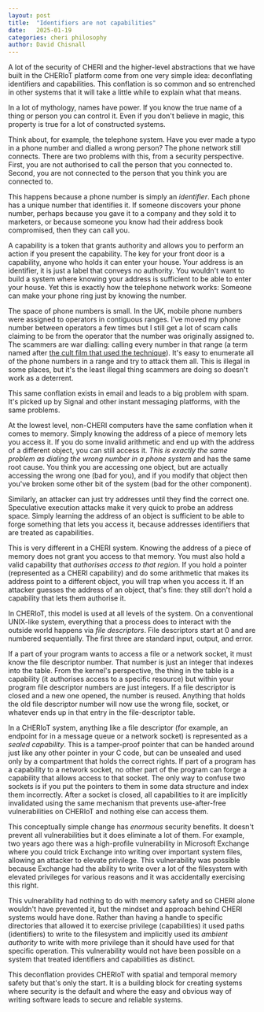 ```yaml
---
layout: post
title:  "Identifiers are not capabilities"
date:   2025-01-19
categories: cheri philosophy
author: David Chisnall
---
```


A lot of the security of CHERI and the higher-level abstractions that we have built in the CHERIoT platform come from one very simple idea: deconflating identifiers and capabilities.
This conflation is so common and so entrenched in other systems that it will take a little while to explain what that means.

In a lot of mythology, names have power.
If you know the true name of a thing or person you can control it.
Even if you don't believe in magic, this property is true for a lot of constructed systems.

Think about, for example, the telephone system.
Have you ever made a typo in a phone number and dialled a wrong person?
The phone network still connects.
There are two problems with this, from a security perspective.
First, you are not authorised to call the person that you connected to.
Second, you are not connected to the person that you think you are connected to.

This happens because a phone number is simply an *identifier*.
Each phone has a unique number that identifies it.
If someone discovers your phone number, perhaps because you gave it to a company and they sold it to marketers, or because someone you know had their address book compromised, then they can call you.

A capability is a token that grants authority and allows you to perform an action if you present the capability.
The key for your front door is a capability, anyone who holds it can enter your house.
Your address is an identifier, it is just a label that conveys no authority.
You wouldn't want to build a system where knowing your address is sufficient to be able to enter your house.
Yet this is exactly how the telephone network works: Someone can make your phone ring just by knowing the number.

The space of phone numbers is small.
In the UK, mobile phone numbers were assigned to operators in contiguous ranges.
I've moved my phone number between operators a few times but I still get a lot of scam calls claiming to be from the operator that the number was originally assigned to.
The scammers are war dialling: calling every number in that range (a term named after [the cult film that used the technique](https://www.imdb.com/title/tt0086567/)).
It's easy to enumerate all of the phone numbers in a range and try to attack them all.
This is illegal in some places, but it's the least illegal thing scammers are doing so doesn't work as a deterrent.

This same conflation exists in email and leads to a big problem with spam.
It's picked up by Signal and other instant messaging platforms, with the same problems.

At the lowest level, non-CHERI computers have the same conflation when it comes to memory.
Simply knowing the address of a piece of memory lets you access it.
If you do some invalid arithmetic and end up with the address of a different object, you can still access it.
*This is exactly the same problem as dialing the wrong number in a phone system* and has the same root cause.
You think you are accessing one object, but are actually accessing the wrong one (bad for you), and if you modify that object then you've broken some other bit of the system (bad for the other component).

Similarly, an attacker can just try addresses until they find the correct one.
Speculative execution attacks make it very quick to probe an address space.
Simply learning the address of an object is sufficient to be able to forge something that lets you access it, because addresses identifiers that are treated as capabilities.

This is very different in a CHERI system.
Knowing the address of a piece of memory does not grant you access to that memory.
You must also hold a valid capability that *authorises access to that region*.
If you hold a pointer (represented as a CHERI capability) and do some arithmetic that makes its address point to a different object, you will trap when you access it.
If an attacker guesses the address of an object, that's fine: they still don't hold a capability that lets them authorise it.

In CHERIoT, this model is used at all levels of the system.
On a conventional UNIX-like system, everything that a process does to interact with the outside world happens via *file descriptors*.
File descriptors start at 0 and are numbered sequentially.
The first three are standard input, output, and error.

If a part of your program wants to access a file or a network socket, it must know the file descriptor number.
That number is just an integer that indexes into the table.
From the kernel's perspective, the thing in the table is a capability (it authorises access to a specific resource) but within your program file descriptor numbers are just integers.
If a file descriptor is closed and a new one opened, the number is reused.
Anything that holds the old file descriptor number will now use the wrong file, socket, or whatever ends up in that entry in the file-descriptor table.

In a CHERIoT system, anything like a file descriptor (for example, an endpoint for in a message queue or a network socket) is represented as a *sealed capability*.
This is a tamper-proof pointer that can be handed around just like any other pointer in your C code, but can be unsealed and used only by a compartment that holds the correct rights.
If part of a program has a capability to a network socket, no other part of the program can forge a capability that allows access to that socket.
The only way to confuse two sockets is if you put the pointers to them in some data structure and index them incorrectly.
After a socket is closed, all capabilities to it are implicitly invalidated using the same mechanism that prevents use-after-free vulnerabilities on CHERIoT and nothing else can access them.

This conceptually simple change has *enormous* security benefits.
It doesn't prevent all vulnerabilities but it does eliminate a lot of them.
For example, two years ago there was a high-profile vulnerability in Microsoft Exchange where you could trick Exchange into writing over important system files, allowing an attacker to elevate privilege.
This vulnerability was possible because Exchange had the ability to write over a lot of the filesystem with elevated privileges for various reasons and it was accidentally exercising this right.

This vulnerability had nothing to do with memory safety and so CHERI alone wouldn't have prevented it, but the mindset and approach behind CHERI systems would have done.
Rather than having a handle to specific directories that allowed it to exercise privilege (capabilities) it used paths (identifiers) to write to the filesystem and implicitly used its *ambient authority* to write with more privilege than it should have used for that specific operation.
This vulnerability would not have been possible on a system that treated identifiers and capabilities as distinct.

This deconflation provides CHERIoT with spatial and temporal memory safety but that's only the start.
It is a building block for creating systems where security is the default and where the easy and obvious way of writing software leads to secure and reliable systems.
